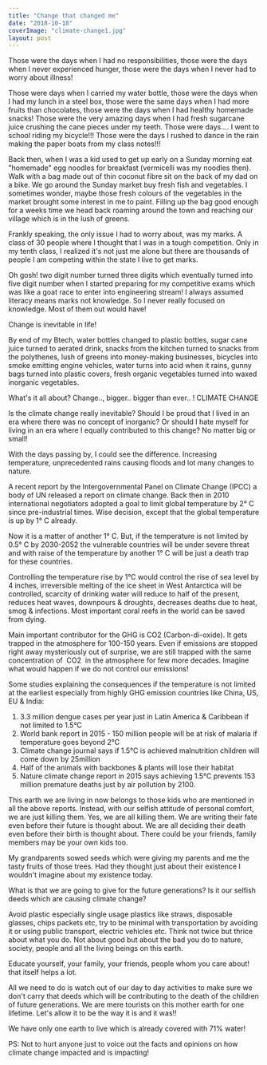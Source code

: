 ```yaml
---
title: "Change that changed me"
date: "2018-10-18"
coverImage: "climate-change1.jpg"
layout: post
---
```


Those were the days when I had no responsibilities, those were the days when I never experienced hunger, those were the days when I never had to worry about illness!

Those were days when I carried my water bottle, those were the days when I had my lunch in a steel box, those were the same days when I had more fruits than chocolates, those were the days when I had healthy homemade snacks! Those were the very amazing days when I had fresh sugarcane juice crushing the cane pieces under my teeth. Those were days.... I went to school riding my bicycle!!! Those were the days I rushed to dance in the rain making the paper boats from my class notes!!!

Back then, when I was a kid used to get up early on a Sunday morning eat "homemade" egg noodles for breakfast (vermicelli was my noodles then). Walk with a bag made out of thin coconut fibre sit on the back of my dad on a bike. We go around the Sunday market buy fresh fish and vegetables. I sometimes wonder, maybe those fresh colours of the vegetables in the market brought some interest in me to paint. Filling up the bag good enough for a weeks time we head back roaming around the town and reaching our village which is in the lush of greens.

Frankly speaking, the only issue I had to worry about, was my marks. A class of 30 people where I thought that I was in a tough competition. Only in my tenth class, I realized it's not just me alone but there are thousands of people I am competing within the state I live to get marks.

Oh gosh! two digit number turned three digits which eventually turned into five digit number when I started preparing for my competitive exams which was like a goat race to enter into engineering stream! I always assumed literacy means marks not knowledge. So I never really focused on knowledge. Most of them out would have!

Change is inevitable in life!

By end of my Btech, water bottles changed to plastic bottles, sugar cane juice turned to aerated drink, snacks from the kitchen turned to snacks from the polythenes, lush of greens into money-making businesses, bicycles into smoke emitting engine vehicles, water turns into acid when it rains, gunny bags turned into plastic covers, fresh organic vegetables turned into waxed inorganic vegetables.

What's it all about? Change.., bigger.. bigger than ever.. ! CLIMATE CHANGE

Is the climate change really inevitable? Should I be proud that I lived in an era where there was no concept of inorganic? Or should I hate myself for living in an era where I equally contributed to this change? No matter big or small!

With the days passing by, I could see the difference. Increasing temperature, unprecedented rains causing floods and lot many changes to nature.

A recent report by the Intergovernmental Panel on Climate Change (IPCC) a body of UN released a report on climate change. Back then in 2010 international negotiators adopted a goal to limit global temperature by 2° C since pre-industrial times. Wise decision, except that the global temperature is up by 1° C already.

Now it is a matter of another 1° C. But, if the temperature is not limited by 0.5° C by 2030-2052 the vulnerable countries will be under severe threat and with raise of the temperature by another 1° C will be just a death trap for these countries.

Controlling the temperature rise by 1°C would control the rise of sea level by 4 inches, irreversible melting of the ice sheet in West Antarctica will be controlled, scarcity of drinking water will reduce to half of the present, reduces heat waves, downpours & droughts, decreases deaths due to heat, smog & infections. Most important coral reefs in the world can be saved from dying.

Main important contributor for the GHG is CO2 (Carbon-di-oxide). It gets trapped in the atmosphere for 100-150 years. Even if emissions are stopped right away mysteriously out of surprise, we are still trapped with the same concentration of  CO2  in the atmosphere for few more decades. Imagine what would happen if we do not control our emissions!

Some studies explaining the consequences if the temperature is not limited at the earliest especially from highly GHG emission countries like China, US, EU & India:

1. 3.3 million dengue cases per year just in Latin America & Caribbean if not limited to 1.5°C
2. World bank report in 2015 - 150 million people will be at risk of malaria if temperature goes beyond 2°C
3. Climate change journal says if 1.5°C is achieved malnutrition children will come down by 25million
4. Half of the animals with backbones & plants will lose their habitat
5. Nature climate change report in 2015 says achieving 1.5°C prevents 153 million premature deaths just by air pollution by 2100.

This earth we are living in now belongs to those kids who are mentioned in all the above reports. Instead, with our selfish attitude of personal comfort, we are just killing them. Yes, we are all killing them. We are writing their fate even before their future is thought about. We are all deciding their death even before their birth is thought about. There could be your friends, family members may be your own kids too.

My grandparents sowed seeds which were giving my parents and me the tasty fruits of those trees. Had they thought just about their existence I wouldn't imagine about my existence today.

What is that we are going to give for the future generations? Is it our selfish deeds which are causing climate change?

Avoid plastic especially single usage plastics like straws, disposable glasses, chips packets etc, try to be minimal with transportation by avoiding it or using public transport, electric vehicles etc. Think not twice but thrice about what you do. Not about good but about the bad you do to nature, society, people and all the living beings on this earth.

Educate yourself, your family, your friends, people whom you care about! that itself helps a lot.

All we need to do is watch out of our day to day activities to make sure we don't carry that deeds which will be contributing to the death of the children of future generations. We are mere tourists on this mother earth for one lifetime. Let's allow it to be the way it is and it was!!

We have only one earth to live which is already covered with 71% water!

PS: Not to hurt anyone just to voice out the facts and opinions on how climate change impacted and is impacting!
